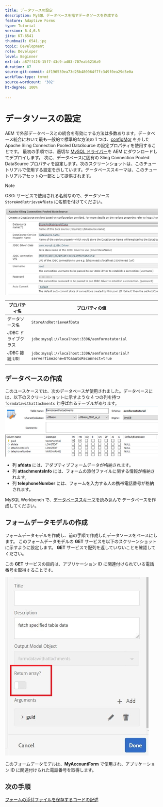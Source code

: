 ```yaml
---
title: データソースの設定
description: MySQL データベースを指すデータソースを作成する
feature: Adaptive Forms
type: Tutorial
version: 6.4,6.5
jira: KT-6541
thumbnail: 6541.jpg
topic: Development
role: Developer
level: Beginner
exl-id: a87ff428-15f7-43c9-ad03-707eab6216a9
duration: 87
source-git-commit: 4f196539ea73d25b480064f7fc349f0ea29d5e0a
workflow-type: tm+mt
source-wordcount: '302'
ht-degree: 100%

---
```


# データソースの設定

AEM で外部データベースとの統合を有効にする方法は多数あります。データベース統合において最も一般的で標準的な方法の 1 つは、[configMgr](http://localhost:4502/system/console/configMgr) を介した Apache Sling Connection Pooled DataSource の設定プロパティを使用することです。
最初の手順では、適切な [MySQL ドライバー](https://mvnrepository.com/artifact/mysql/mysql-connector-java)を AEM にダウンロードしてデプロイします。
次に、データベースに固有の Sling Connection Pooled DataSource プロパティを設定します。次のスクリーンショットは、このチュートリアルで使用する設定を示しています。データベーススキーマは、このチュートリアルアセットの一部として提供されます。

>[!NOTE]
>OSGi サービスで使用される名前なので、データソース `StoreAndRetrieveAfData` に名前を付けてください。


![データソース](assets/data-source.JPG)

| プロパティ名 | プロパティの値 |   |
|---------------------|------------------------------------------------------------------------------------|---|
| データソース名 | `StoreAndRetrieveAfData` |   |
| JDBC ドライブクラス | `jdbc:mysql://localhost:3306/aemformstutorial` |   |
| JDBC 接続 URI | `jdbc:mysql://localhost:3306/aemformstutorial?serverTimezone=UTC&autoReconnect=true` |   |
|                     |                                                                                    |   |


## データベースの作成


このユースケースでは、次のデータベースが使用されました。データベースには、以下のスクリーンショットに示すような 4 つの列を持つ `formdatawithattachments` と呼ばれるテーブルがあります。
![data-base](assets/table-schema.JPG)

* 列 **afdata** には、アダプティブフォームデータが格納されます。
* 列 **attachmentsInfo** には、フォームの添付ファイルに関する情報が格納されます。
* 列 **telephoneNumber** には、フォームを入力する人の携帯電話番号が格納されます。

MySQL Workbench で、[データベーススキーマ](assets/data-base-schema.sql)を読み込んで
データベースを作成してください。

## フォームデータモデルの作成

フォームデータモデルを作成し、前の手順で作成したデータソースをベースにします。
このフォームデータモデルの **GET** サービスを以下のスクリーンショットに示すように設定します。
**GET** サービスで配列を返していないことを確認してください。

この **GET** サービスの目的は、アプリケーション ID に関連付けられている電話番号を取得することです。

![get-service](assets/get-service.JPG)

このフォームデータモデルは、**MyAccountForm** で使用され、アプリケーション ID に関連付けられた電話番号を取得します。

## 次の手順

[フォームの添付ファイルを保存するコードの記述](./store-form-attachments.md)
